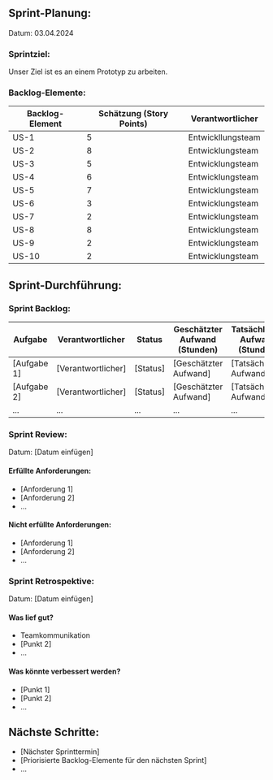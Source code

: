 ## Sprint-Planung:

Datum: 03.04.2024

### Sprintziel:

Unser Ziel ist es an einem Prototyp zu arbeiten.

### Backlog-Elemente:

| Backlog-Element | Schätzung (Story Points) | Verantwortlicher  |
| --------------- | ------------------------ | ----------------- |
| US-1            | 5                        | Entwickllungsteam |
| US-2            | 8                        | Entwicklungsteam  |
| US-3            | 5                        | Entwicklungsteam  |
| US-4            | 6                        | Entwicklungsteam  |
| US-5            | 7                        | Entwicklungsteam  |
| US-6            | 3                        | Entwicklungsteam  |
| US-7            | 2                        | Entwicklungsteam  |
| US-8            | 8                        | Entwicklungsteam  |
| US-9            | 2                        | Entwicklungsteam  |
| US-10           | 2                        | Entwicklungsteam  |

## Sprint-Durchführung:

### Sprint Backlog:

| Aufgabe     | Verantwortlicher   | Status   | Geschätzter Aufwand (Stunden) | Tatsächlicher Aufwand (Stunden) |
| ----------- | ------------------ | -------- | ----------------------------- | ------------------------------- |
| [Aufgabe 1] | [Verantwortlicher] | [Status] | [Geschätzter Aufwand]         | [Tatsächlicher Aufwand]         |
| [Aufgabe 2] | [Verantwortlicher] | [Status] | [Geschätzter Aufwand]         | [Tatsächlicher Aufwand]         |
| ...         | ...                | ...      | ...                           | ...                             |

### Sprint Review:

Datum: [Datum einfügen]

#### Erfüllte Anforderungen:

- [Anforderung 1]
- [Anforderung 2]
- ...

#### Nicht erfüllte Anforderungen:

- [Anforderung 1]
- [Anforderung 2]
- ...

### Sprint Retrospektive:

Datum: [Datum einfügen]

#### Was lief gut?

- Teamkommunikation
- [Punkt 2]
- ...

#### Was könnte verbessert werden?

- [Punkt 1]
- [Punkt 2]
- ...

## Nächste Schritte:

- [Nächster Sprinttermin]
- [Priorisierte Backlog-Elemente für den nächsten Sprint]
- ...
